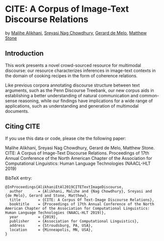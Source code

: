 # CITE: A Corpus of Image-Text Discourse Relations

by [Malihe Alikhani](https://sites.google.com/a/scarletmail.rutgers.edu/ma1195/home), [Sreyasi Nag Chowdhury](http://people.mpi-inf.mpg.de/~sreyasi/), [Gerard de Melo](http://gerard.demelo.org/), [Matthew Stone](https://www.cs.rutgers.edu/~mdstone/)

## Introduction

This work presents a novel crowd-sourced resource for multimodal discourse: our resource characterizes inferences in image-text contexts in the domain of cooking recipes in the form of coherence relations. 

Like previous corpora annotating discourse structure between text arguments, such as the Penn Discourse Treebank, our new corpus aids in establishing a better understanding of natural communication and common-sense reasoning, while our findings have implications for a wide range of applications, such as understanding and generation of multimodal documents.

## Citing CITE

If you use this data or code, please cite the following paper:

Malihe Alikhani, Sreyasi Nag Chowdhury, Gerard de Melo, Matthew Stone. CITE: A Corpus of Image-Text Discourse Relations. Proceedings of 17th Annual Conference of the North American Chapter of the Association for Computational Linguistics: Human Language Technologies (NAACL-HLT 2019)

BibTeX entry:
```
@InProceedings{AlikhaniEtAl2019CITETextImageDiscourse,
  author       = {Alikhani, Malihe and {Nag Chowdhury}, Sreyasi and {de Melo}, Gerard and Stone, Matthew},
  title        = {CITE: A Corpus Of Text-Image Discourse Relations},
  booktitle    = {Proceedings of 17th Annual Conference of the North American Chapter of the Association for Computational Linguistics: Human Language Technologies (NAACL-HLT 2019)},
  year         = {2019},
  publisher    = {Association for Computational Linguistics},
  address      = {Stroudsburg, PA, USA},
  location     = {Minneapolis, MN, USA},
}
```
